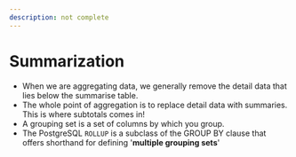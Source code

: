 ```yaml
---
description: not complete
---
```


# Summarization

* When we are aggregating data, we generally remove the detail data that lies below the summarise table.
* The whole point of aggregation is to replace detail data with summaries. This is where subtotals comes in!
* A grouping set is a set of columns by which you group.
* The PostgreSQL `ROLLUP` is a subclass of the GROUP BY clause that offers shorthand for defining '**multiple grouping sets**'



